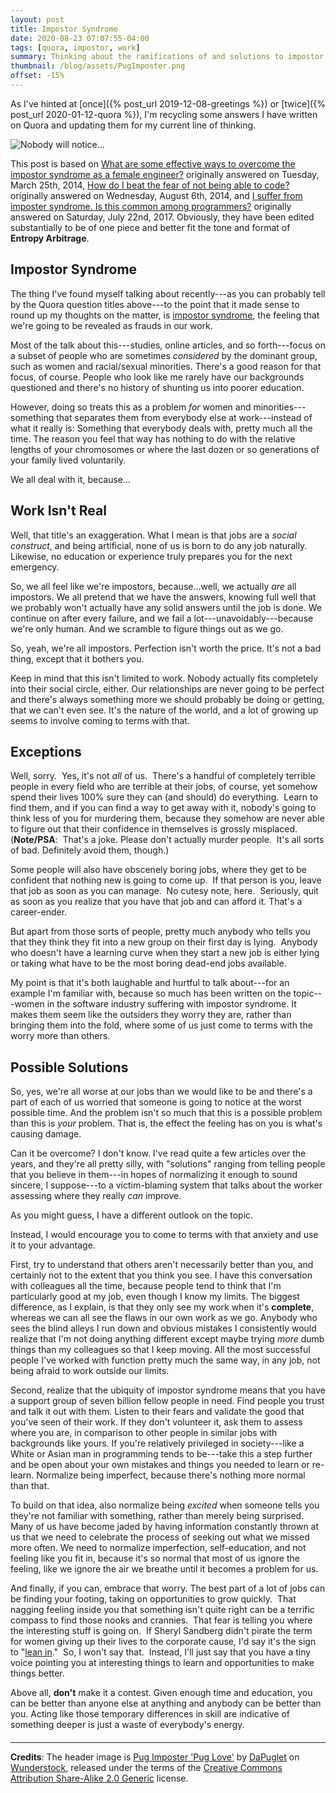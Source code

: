 ```yaml
---
layout: post
title: Impostor Syndrome
date: 2020-08-23 07:07:55-04:00
tags: [quora, impostor, work]
summary: Thinking about the ramifications of and solutions to impostor syndrome
thumbnail: /blog/assets/PugImposter.png
offset: -15%
---
```


As I've hinted at [once]({% post_url 2019-12-08-greetings %}) or [twice]({% post_url 2020-01-12-quora %}), I'm recycling some answers I have written on Quora and updating them for my current line of thinking.

![Nobody will notice...](/blog/assets/PugImposter.png "Pug Impostor")

This post is based on [<i class="fab fa-quora"></i> What are some effective ways to overcome the impostor syndrome as a female engineer?](https://www.quora.com/What-are-some-effective-ways-to-overcome-the-impostor-syndrome-as-a-female-engineer) originally answered on Tuesday, March 25th, 2014, [<i class="fab fa-quora"></i> How do I beat the fear of not being able to code?](https://www.quora.com/How-do-I-beat-the-fear-of-not-being-able-to-code) originally answered on Wednesday, August 6th, 2014, and [<i class="fab fa-quora"></i> I suffer from imposter syndrome. Is this common among programmers?](https://www.quora.com/I-suffer-from-imposter-syndrome-Is-this-common-among-programmers) originally answered on Saturday, July 22nd, 2017.  Obviously, they have been edited substantially to be of one piece and better fit the tone and format of **Entropy Arbitrage**.

## Impostor Syndrome

The thing I've found myself talking about recently---as you can probably tell by the Quora question titles above---to the point that it made sense to round up my thoughts on the matter, is [impostor syndrome](https://en.wikipedia.org/wiki/Impostor_syndrome), the feeling that we're going to be revealed as frauds in our work.

Most of the talk about this---studies, online articles, and so forth---focus on a subset of people who are sometimes *considered* by the dominant group, such as women and racial/sexual minorities.  There's a good reason for that focus, of course.  People who look like me rarely have our backgrounds questioned and there's no history of shunting us into poorer education.

However, doing so treats this as a problem *for* women and minorities---something that separates them from everybody else at work---instead of what it really is:  Something that everybody deals with, pretty much all the time.  The reason you feel that way has nothing to do with the relative lengths of your chromosomes or where the last dozen or so generations of your family lived voluntarily.

We all deal with it, because...

## Work Isn't Real

Well, that title's an exaggeration.  What I mean is that jobs are a *social construct*, and being artificial, none of us is born to do any job naturally.  Likewise, no education or experience truly prepares you for the next emergency.

So, we all feel like we're impostors, because...well, we actually *are* all impostors.  We all pretend that we have the answers, knowing full well that we probably won't actually have any solid answers until the job is done.  We continue on after every failure, and we fail a lot---unavoidably---because we're only human.  And we scramble to figure things out as we go.

So, yeah, we're all impostors. Perfection isn't worth the price.  It's not a bad thing, except that it bothers you.

Keep in mind that this isn't limited to work.  Nobody actually fits completely into their social circle, either.  Our relationships are never going to be perfect and there's always something more we should probably be doing or getting, that we can't even see.  It's the nature of the world, and a lot of growing up seems to involve coming to terms with that.

## Exceptions

Well, sorry.  Yes, it's not *all* of us.  There's a handful of completely terrible people in every field who are terrible at their jobs, of course, yet somehow spend their lives 100% sure they can (and should) do everything.  Learn to find them, and if you can find a way to get away with it, nobody's going to think less of you for murdering them, because they somehow are never able to figure out that their confidence in themselves is grossly misplaced.  (**Note/PSA**:  That's a joke.  Please don't actually murder people.  It's all sorts of bad.  Definitely avoid them, though.)

Some people will also have obscenely boring jobs, where they get to be confident that nothing new is going to come up.  If that person is you, leave that job as soon as you can manage.  No cutesy note, here.  Seriously, quit as soon as you realize that you have that job and can afford it.  That's a career-ender.

But apart from those sorts of people, pretty much anybody who tells you that they think they fit into a new group on their first day is lying.  Anybody who doesn't have a learning curve when they start a new job is either lying or taking what have to be the most boring dead-end jobs available.

My point is that it's both laughable and hurtful to talk about---for an example I'm familiar with, because so much has been written on the topic---women in the software industry suffering with impostor syndrome.  It makes them seem like the outsiders they worry they are, rather than bringing them into the fold, where some of us just come to terms with the worry more than others.

## Possible Solutions

So, yes, we're all worse at our jobs than we would like to be and there's a part of each of us worried that someone is going to notice at the worst possible time.  And the problem isn't so much that this is a possible problem than this is *your* problem.  That is, the effect the feeling has on you is what's causing damage.

Can it be overcome?  I don't know.  I've read quite a few articles over the years, and they're all pretty silly, with "solutions" ranging from telling people that you believe in them---in hopes of normalizing it enough to sound sincere, I suppose---to a victim-blaming system that talks about the worker assessing where they really *can* improve.

As you might guess, I have a different outlook on the topic.

Instead, I would encourage you to come to terms with that anxiety and use it to your advantage.

First, try to understand that others aren't necessarily better than you, and certainly not to the extent that you think you see.  I have this conversation with colleagues all the time, because people tend to think that I'm particularly good at my job, even though I know my limits.  The biggest difference, as I explain, is that they only see my work when it's **complete**, whereas we can all see the flaws in our own work as we go.  Anybody who sees the blind alleys I run down and obvious mistakes I consistently would realize that I'm not doing anything different except maybe trying *more* dumb things than my colleagues so that I keep moving.  All the most successful people I've worked with function pretty much the same way, in any job, not being afraid to work outside our limits.

Second, realize that the ubiquity of impostor syndrome means that you have a support group of seven billion fellow people in need.  Find people you trust and talk it out with them.  Listen to their fears and validate the good that you've seen of their work.  If they don't volunteer it, ask them to assess where you are, in comparison to other people in similar jobs with backgrounds like yours.  If you're relatively privileged in society---like a White or Asian man in programming tends to be---take this a step further and be open about your own mistakes and things you needed to learn or re-learn.  Normalize being imperfect, because there's nothing more normal than that.

To build on that idea, also normalize being *excited* when someone tells you they're not familiar with something, rather than merely being surprised.  Many of us have become jaded by having information constantly thrown at us that we need to celebrate the process of seeking out what we missed more often.  We need to normalize imperfection, self-education, and not feeling like you fit in, because it's so normal that most of us ignore the feeling, like we ignore the air we breathe until it becomes a problem for us.

And finally, if you can, embrace that worry.  The best part of a lot of jobs can be finding your footing, taking on opportunities to grow quickly.  That nagging feeling inside you that something isn't quite right can be a terrific compass to find those nooks and crannies.  That fear is telling you where the interesting stuff is going on.  If Sheryl Sandberg didn't pirate the term for women giving up their lives to the corporate cause, I'd say it's the sign to "[lean in](https://en.wikipedia.org/wiki/LeanIn.Org)."  So, I won't say that.  Instead, I'll just say that you have a tiny voice pointing you at interesting things to learn and opportunities to make things better.

Above all, **don't** make it a contest.  Given enough time and education, you can be better than anyone else at anything and anybody can be better than you.  Acting like those temporary differences in skill are indicative of something deeper is just a waste of everybody's energy.

#### <i class="fab fa-quora"></i>

* * *

**Credits**:  The header image is [Pug Imposter 'Pug Love'](https://wunderstock.com/photo/pug-imposter-pug-love_8426525097) by [DaPuglet](https://www.flickr.com/photos/43810158@N07) on [Wunderstock](https://wunderstock.com), released under the terms of the [Creative Commons Attribution Share-Alike 2.0 Generic](https://creativecommons.org/licenses/by-sa/2.0/) license.
